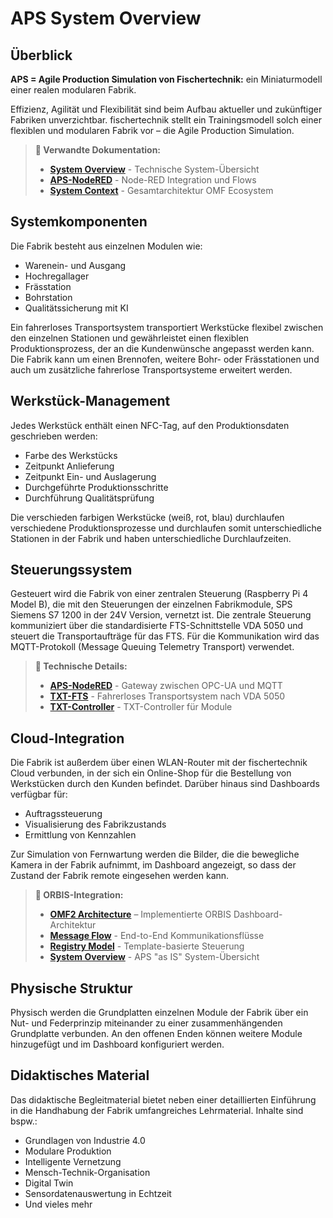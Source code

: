 # APS System Overview

## Überblick

**APS = Agile Production Simulation von Fischertechnik:** ein Miniaturmodell einer realen modularen Fabrik.

Effizienz, Agilität und Flexibilität sind beim Aufbau aktueller und zukünftiger Fabriken unverzichtbar. fischertechnik stellt ein Trainingsmodell solch einer flexiblen und modularen Fabrik vor – die Agile Production Simulation.

> **🔗 Verwandte Dokumentation:**
> - **[System Overview](./system-overview.md)** - Technische System-Übersicht
> - **[APS-NodeRED](../APS-NodeRED/README.md)** - Node-RED Integration und Flows
> - **[System Context](../../02-architecture/system-context.md)** - Gesamtarchitektur OMF Ecosystem

## Systemkomponenten

Die Fabrik besteht aus einzelnen Modulen wie:
- Warenein- und Ausgang
- Hochregallager
- Frässtation
- Bohrstation
- Qualitätssicherung mit KI

Ein fahrerloses Transportsystem transportiert Werkstücke flexibel zwischen den einzelnen Stationen und gewährleistet einen flexiblen Produktionsprozess, der an die Kundenwünsche angepasst werden kann. Die Fabrik kann um einen Brennofen, weitere Bohr- oder Frässtationen und auch um zusätzliche fahrerlose Transportsysteme erweitert werden.

## Werkstück-Management

Jedes Werkstück enthält einen NFC-Tag, auf den Produktionsdaten geschrieben werden:
- Farbe des Werkstücks
- Zeitpunkt Anlieferung
- Zeitpunkt Ein- und Auslagerung
- Durchgeführte Produktionsschritte
- Durchführung Qualitätsprüfung

Die verschieden farbigen Werkstücke (weiß, rot, blau) durchlaufen verschiedene Produktionsprozesse und durchlaufen somit unterschiedliche Stationen in der Fabrik und haben unterschiedliche Durchlaufzeiten.

## Steuerungssystem

Gesteuert wird die Fabrik von einer zentralen Steuerung (Raspberry Pi 4 Model B), die mit den Steuerungen der einzelnen Fabrikmodule, SPS Siemens S7 1200 in der 24V Version, vernetzt ist. Die zentrale Steuerung kommuniziert über die standardisierte FTS-Schnittstelle VDA 5050 und steuert die Transportaufträge für das FTS. Für die Kommunikation wird das MQTT-Protokoll (Message Queuing Telemetry Transport) verwendet.

> **🔗 Technische Details:**
> - **[APS-NodeRED](../APS-NodeRED/README.md)** - Gateway zwischen OPC-UA und MQTT
> - **[TXT-FTS](../TXT-FTS/README.md)** - Fahrerloses Transportsystem nach VDA 5050
> - **[TXT-Controller](../TXT-*/README.md)** - TXT-Controller für Module

## Cloud-Integration

Die Fabrik ist außerdem über einen WLAN-Router mit der fischertechnik Cloud verbunden, in der sich ein Online-Shop für die Bestellung von Werkstücken durch den Kunden befindet. Darüber hinaus sind Dashboards verfügbar für:
- Auftragssteuerung
- Visualisierung des Fabrikzustands
- Ermittlung von Kennzahlen

Zur Simulation von Fernwartung werden die Bilder, die die bewegliche Kamera in der Fabrik aufnimmt, im Dashboard angezeigt, so dass der Zustand der Fabrik remote eingesehen werden kann.

> **🔗 ORBIS-Integration:**
> - **[OMF2 Architecture](../../02-architecture/omf2-architecture.md)** – Implementierte ORBIS Dashboard-Architektur
> - **[Message Flow](../../02-architecture/message-flow.md)** - End-to-End Kommunikationsflüsse
> - **[Registry Model](../../02-architecture/registry-model.md)** - Template-basierte Steuerung
> - **[System Overview](./system-overview.md)** - APS "as IS" System-Übersicht

## Physische Struktur

Physisch werden die Grundplatten einzelnen Module der Fabrik über ein Nut- und Federprinzip miteinander zu einer zusammenhängenden Grundplatte verbunden. An den offenen Enden können weitere Module hinzugefügt und im Dashboard konfiguriert werden.

## Didaktisches Material

Das didaktische Begleitmaterial bietet neben einer detaillierten Einführung in die Handhabung der Fabrik umfangreiches Lehrmaterial. Inhalte sind bspw.:
- Grundlagen von Industrie 4.0
- Modulare Produktion
- Intelligente Vernetzung
- Mensch-Technik-Organisation
- Digital Twin
- Sensordatenauswertung in Echtzeit
- Und vieles mehr